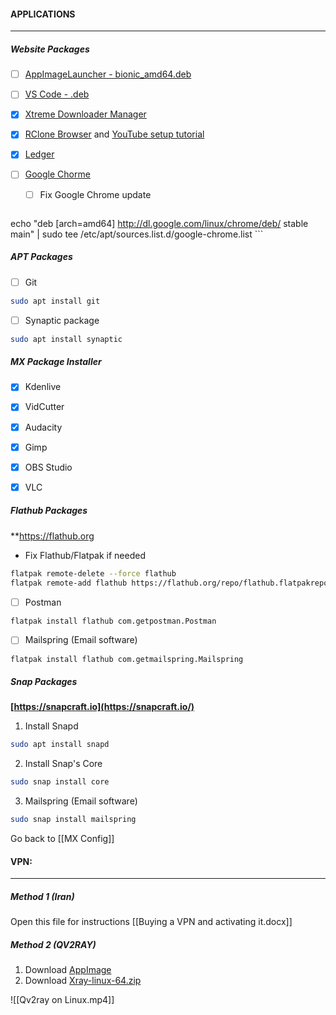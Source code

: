 #### APPLICATIONS
----------------
##### Website Packages
- [ ] [AppImageLauncher - bionic_amd64.deb](https://github.com/TheAssassin/AppImageLauncher/releases)

- [ ] [VS Code - .deb](https://code.visualstudio.com/download)

- [x] [Xtreme Downloader Manager](https://github.com/subhra74/xdm/releases)

- [x] [RClone Browser](https://rclone.org/downloads/) and [YouTube setup tutorial](https://youtu.be/ff8Ogk8NIPU)

- [x] [Ledger](https://www.ledger.com/ledger-live)

- [ ] [Google Chorme](https://www.google.com/chrome/)
	- [ ] Fix Google Chrome update
	```bash
echo "deb [arch=amd64] http://dl.google.com/linux/chrome/deb/ stable main" | sudo tee /etc/apt/sources.list.d/google-chrome.list
	```

##### APT Packages
- [ ] Git
```bash
sudo apt install git
```

- [ ] Synaptic package
```bash
sudo apt install synaptic
```

##### MX Package Installer

- [x] Kdenlive

- [x] VidCutter

- [x] Audacity

- [x] Gimp

- [x] OBS Studio

- [x] VLC

##### Flathub Packages
**https://flathub.org

* Fix Flathub/Flatpak if needed
```bash
flatpak remote-delete --force flathub
flatpak remote-add flathub https://flathub.org/repo/flathub.flatpakrepo
```

- [ ] Postman
```bash
flatpak install flathub com.getpostman.Postman
```
- [ ]  Mailspring (Email software)
```bash
flatpak install flathub com.getmailspring.Mailspring
```

##### Snap Packages
**[https://snapcraft.io](https://snapcraft.io/)**

1. Install Snapd
```bash
sudo apt install snapd
```
2. Install Snap's Core
```bash
sudo snap install core
```

3.  Mailspring (Email software)
```bash
sudo snap install mailspring
```

Go back to [[MX Config]]

#### VPN:
--------------

##### Method 1 (Iran)
Open this file for instructions [[Buying a VPN and activating it.docx]]

##### Method 2 (QV2RAY)
1. Download [AppImage](https://github.com/Qv2ray/Qv2ray/releases/)
2. Download [Xray-linux-64.zip](https://github.com/XTLS/Xray-core/releases)

![[Qv2ray on Linux.mp4]]
